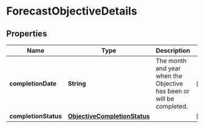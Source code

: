 # ForecastObjectiveDetails

## Properties
Name | Type | Description | Notes
------------ | ------------- | ------------- | -------------
**completionDate** | **String** | The month and year when the Objective has been or will be completed. |  [optional]
**completionStatus** | [**ObjectiveCompletionStatus**](ObjectiveCompletionStatus.md) |  |  [optional]
